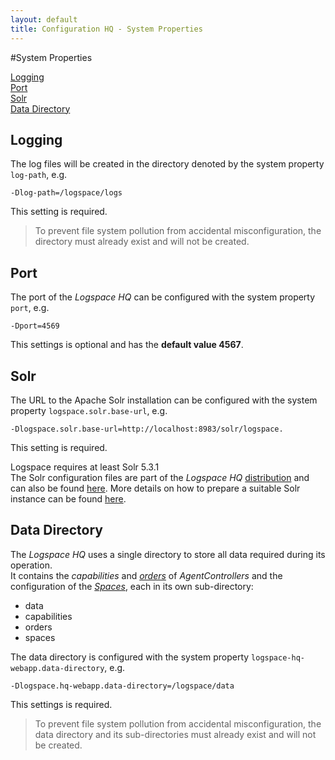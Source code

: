 ```yaml
---
layout: default
title: Configuration HQ - System Properties
---
```


#System Properties

[Logging](#logging) <br/>
[Port](#port) <br/>
[Solr](#solr) <br/>
[Data Directory](#data-directory) <br/>


## Logging
The log files will be created in the directory denoted by the system property `log-path`, e.g.

```
-Dlog-path=/logspace/logs
```

This setting is required.
>To prevent file system pollution from accidental misconfiguration, the directory must already exist and will not be created.

## Port
The port of the *Logspace HQ* can be configured with the system property `port`, e.g.

```
-Dport=4569
```

This settings is optional and has the **default value 4567**.

## Solr
The URL to the Apache Solr installation can be configured with the system property `logspace.solr.base-url`, e.g.

```
-Dlogspace.solr.base-url=http://localhost:8983/solr/logspace.
```

This setting is required.

Logspace requires at least Solr 5.3.1<br/>
The Solr configuration files are part of the *Logspace HQ* [distribution](/download) and can also be found [here](https://github.com/Indoqa/logspace/tree/logspace-{{site.data.logspace.version}}/logspace-hq-solr-plugin/src/main/resources/META-INF/solr/logspace/conf/).
More details on how to prepare a suitable Solr instance can be found [here](/setting-up-solr).

## Data Directory
The *Logspace HQ* uses a single directory to store all data required during its operation.<br/>It contains the *capabilities* and *[orders](/configuration-hq-orders)* of *AgentControllers* and the configuration of the *[Spaces](/configuration-hq-spaces)*, each in its own sub-directory:

- data
 - capabilities
 - orders
 - spaces


The data directory is configured with the system property `logspace-hq-webapp.data-directory`, e.g.

```
-Dlogspace.hq-webapp.data-directory=/logspace/data
```

This settings is required.
>To prevent file system pollution from accidental misconfiguration, the data directory and its sub-directories must already exist and will not be created.
